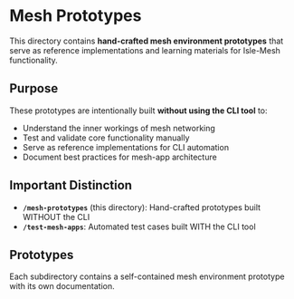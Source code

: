 # Mesh Prototypes

This directory contains **hand-crafted mesh environment prototypes** that serve as reference implementations and learning materials for Isle-Mesh functionality.

## Purpose

These prototypes are intentionally built **without using the CLI tool** to:
- Understand the inner workings of mesh networking
- Test and validate core functionality manually
- Serve as reference implementations for CLI automation
- Document best practices for mesh-app architecture

## Important Distinction

- **`/mesh-prototypes`** (this directory): Hand-crafted prototypes built WITHOUT the CLI
- **`/test-mesh-apps`**: Automated test cases built WITH the CLI tool

## Prototypes

Each subdirectory contains a self-contained mesh environment prototype with its own documentation.
